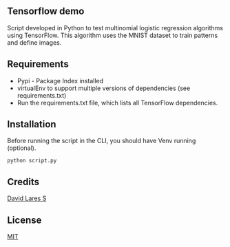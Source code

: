 ## Tensorflow demo

Script developed in Python to test multinomial logistic regression algorithms using TensorFlow. This algorithm
uses the MNIST dataset to train patterns and define images.

## Requirements

- Pypi - Package Index installed
- virtualEnv to support multiple versions of dependencies (see requirements.txt)
- Run the requirements.txt file, which lists all TensorFlow dependencies.

## Installation

Before running the script in the CLI, you should have Venv running (optional).

```
python script.py
```

## Credits
[David Lares S](https://davidlares.com)

## License
[MIT](https://opensource.org/licenses/MIT)
